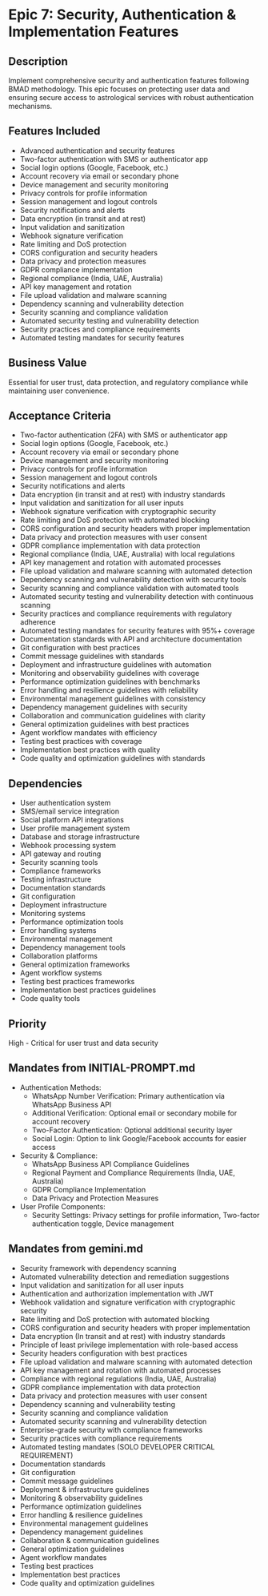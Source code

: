# Epic 7: Security, Authentication & Implementation Features

## Description

Implement comprehensive security and authentication features following BMAD methodology. This epic focuses on protecting user data and ensuring secure access to astrological services with robust authentication mechanisms.

## Features Included

- Advanced authentication and security features
- Two-factor authentication with SMS or authenticator app
- Social login options (Google, Facebook, etc.)
- Account recovery via email or secondary phone
- Device management and security monitoring
- Privacy controls for profile information
- Session management and logout controls
- Security notifications and alerts
- Data encryption (in transit and at rest)
- Input validation and sanitization
- Webhook signature verification
- Rate limiting and DoS protection
- CORS configuration and security headers
- Data privacy and protection measures
- GDPR compliance implementation
- Regional compliance (India, UAE, Australia)
- API key management and rotation
- File upload validation and malware scanning
- Dependency scanning and vulnerability detection
- Security scanning and compliance validation
- Automated security testing and vulnerability detection
- Security practices and compliance requirements
- Automated testing mandates for security features

## Business Value

Essential for user trust, data protection, and regulatory compliance while maintaining user convenience.

## Acceptance Criteria

- Two-factor authentication (2FA) with SMS or authenticator app
- Social login options (Google, Facebook, etc.)
- Account recovery via email or secondary phone
- Device management and security monitoring
- Privacy controls for profile information
- Session management and logout controls
- Security notifications and alerts
- Data encryption (in transit and at rest) with industry standards
- Input validation and sanitization for all user inputs
- Webhook signature verification with cryptographic security
- Rate limiting and DoS protection with automated blocking
- CORS configuration and security headers with proper implementation
- Data privacy and protection measures with user consent
- GDPR compliance implementation with data protection
- Regional compliance (India, UAE, Australia) with local regulations
- API key management and rotation with automated processes
- File upload validation and malware scanning with automated detection
- Dependency scanning and vulnerability detection with security tools
- Security scanning and compliance validation with automated tools
- Automated security testing and vulnerability detection with continuous scanning
- Security practices and compliance requirements with regulatory adherence
- Automated testing mandates for security features with 95%+ coverage
- Documentation standards with API and architecture documentation
- Git configuration with best practices
- Commit message guidelines with standards
- Deployment and infrastructure guidelines with automation
- Monitoring and observability guidelines with coverage
- Performance optimization guidelines with benchmarks
- Error handling and resilience guidelines with reliability
- Environmental management guidelines with consistency
- Dependency management guidelines with security
- Collaboration and communication guidelines with clarity
- General optimization guidelines with best practices
- Agent workflow mandates with efficiency
- Testing best practices with coverage
- Implementation best practices with quality
- Code quality and optimization guidelines with standards

## Dependencies

- User authentication system
- SMS/email service integration
- Social platform API integrations
- User profile management system
- Database and storage infrastructure
- Webhook processing system
- API gateway and routing
- Security scanning tools
- Compliance frameworks
- Testing infrastructure
- Documentation standards
- Git configuration
- Deployment infrastructure
- Monitoring systems
- Performance optimization tools
- Error handling systems
- Environmental management
- Dependency management tools
- Collaboration platforms
- General optimization frameworks
- Agent workflow systems
- Testing best practices frameworks
- Implementation best practices guidelines
- Code quality tools

## Priority

High - Critical for user trust and data security

## Mandates from INITIAL-PROMPT.md

- Authentication Methods:
  - WhatsApp Number Verification: Primary authentication via WhatsApp Business API
  - Additional Verification: Optional email or secondary mobile for account recovery
  - Two-Factor Authentication: Optional additional security layer
  - Social Login: Option to link Google/Facebook accounts for easier access
- Security & Compliance:
  - WhatsApp Business API Compliance Guidelines
  - Regional Payment and Compliance Requirements (India, UAE, Australia)
  - GDPR Compliance Implementation
  - Data Privacy and Protection Measures
- User Profile Components:
  - Security Settings: Privacy settings for profile information, Two-factor authentication toggle, Device management

## Mandates from gemini.md

- Security framework with dependency scanning
- Automated vulnerability detection and remediation suggestions
- Input validation and sanitization for all user inputs
- Authentication and authorization implementation with JWT
- Webhook validation and signature verification with cryptographic security
- Rate limiting and DoS protection with automated blocking
- CORS configuration and security headers with proper implementation
- Data encryption (In transit and at rest) with industry standards
- Principle of least privilege implementation with role-based access
- Security headers configuration with best practices
- File upload validation and malware scanning with automated detection
- API key management and rotation with automated processes
- Compliance with regional regulations (India, UAE, Australia)
- GDPR compliance implementation with data protection
- Data privacy and protection measures with user consent
- Dependency scanning and vulnerability testing
- Security scanning and compliance validation
- Automated security scanning and vulnerability detection
- Enterprise-grade security with compliance frameworks
- Security practices with compliance requirements
- Automated testing mandates (SOLO DEVELOPER CRITICAL REQUIREMENT)
- Documentation standards
- Git configuration
- Commit message guidelines
- Deployment & infrastructure guidelines
- Monitoring & observability guidelines
- Performance optimization guidelines
- Error handling & resilience guidelines
- Environmental management guidelines
- Dependency management guidelines
- Collaboration & communication guidelines
- General optimization guidelines
- Agent workflow mandates
- Testing best practices
- Implementation best practices
- Code quality and optimization guidelines
